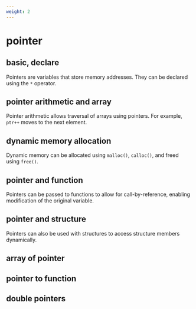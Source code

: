 ```yaml
---
weight: 2
---
```

# pointer
## basic, declare
Pointers are variables that store memory addresses. They can be declared using the `*` operator.

## pointer arithmetic and array
Pointer arithmetic allows traversal of arrays using pointers. For example, `ptr++` moves to the next element.

## dynamic memory allocation
Dynamic memory can be allocated using `malloc()`, `calloc()`, and freed using `free()`.

## pointer and function
Pointers can be passed to functions to allow for call-by-reference, enabling modification of the original variable.

## pointer and structure
Pointers can also be used with structures to access structure members dynamically.

## array of pointer

## pointer to function

## double pointers
